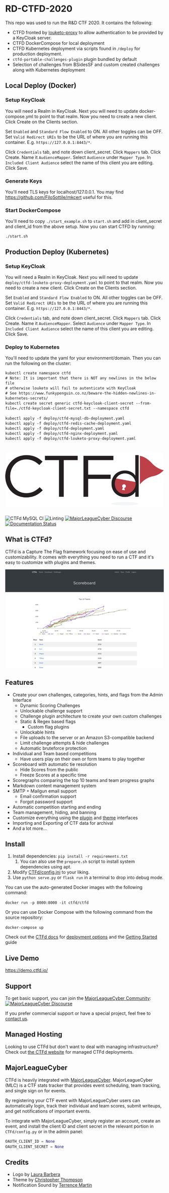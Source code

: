 # RD-CTFD-2020

This repo was used to run the R&D CTF 2020. It contains the following:
- CTFD fronted by [louketo-proxy](https://github.com/louketo/louketo-proxy) to allow authentication to be provided by a KeyCloak server.
- CTFD DockerCompose for local deployment
- CTFD Kubernetes deployment via scripts found in `/deploy` for production deployment.
- `ctfd-portable-challenges-plugin` plugin bundled by default
- Selection of challenges from BSidesSF and custom created challenges along with Kubernetes deployment

## Local Deploy (Docker)

### Setup KeyCloak
You will need a Realm in KeyCloak. Next you will need to update docker-compose.yml to point to that realm. Now you need to create a new client. Click Create on the Clients section.

Set `Enabled` and `Standard Flow Enabled` to ON. All other toggles can be OFF. Set `Valid Redirect URIs` to be the URL of where you are running this container. E.g. `https://127.0.0.1:8443/*`.

Click `Credentials` tab, and note down client_secret. Click `Mappers` tab. Click Create. Name it `AudienceMapper`. Select `Audience` under `Mapper Type`. In `Included Client Audience` select the name of this client you are editing. Click Save.

### Generate Keys
You'll need TLS keys for localhost/127.0.0.1. You may find https://github.com/FiloSottile/mkcert useful for this.

### Start DockerCompose
You'll need to copy `./start_example.sh` to `start.sh` and add in client_secret and client_id from the above setup. Now you can start CTFD by running:
```
./start.sh
```

## Production Deploy (Kubernetes)

### Setup KeyCloak
You will need a Realm in KeyCloak. Next you will need to update `deploy/ctfd-louketo-proxy-deployment.yaml` to point to that realm. Now you need to create a new client. Click Create on the Clients section.

Set `Enabled` and `Standard Flow Enabled` to ON. All other toggles can be OFF. Set `Valid Redirect URIs` to be the URL of where you are running this container. E.g. `https://127.0.0.1:8443/*`.

Click `Credentials` tab, and note down client_secret. Click `Mappers` tab. Click Create. Name it `AudienceMapper`. Select `Audience` under `Mapper Type`. In `Included Client Audience` select the name of this client you are editing. Click Save.

### Deploy to Kubernetes
You'll need to update the yaml for your environment/domain. Then you can run the following on the cluster:

```
kubectl create namespace ctfd
# Note: It is important that there is NOT any newlines in the below file
# otherwise louketo will fail to autenticate with KeyCloak
# See https://www.funkypenguin.co.nz/beware-the-hidden-newlines-in-kubernetes-secrets/
kubectl create secret generic ctfd-keycloak-client-secret --from-file=./ctfd-keycloak-client-secret.txt --namespace ctfd

kubectl apply -f deploy/ctfd-mysql-db-deployment.yaml
kubectl apply -f deploy/ctfd-redis-cache-deployment.yaml
kubectl apply -f deploy/ctfd-deployment.yaml
kubectl apply -f deploy/ctfd-nginx-deployment.yaml
kubectl apply -f deploy/ctfd-louketo-proxy-deployment.yaml
```

# ![](https://github.com/CTFd/CTFd/blob/master/CTFd/themes/core/static/img/logo.png?raw=true)

![CTFd MySQL CI](https://github.com/CTFd/CTFd/workflows/CTFd%20MySQL%20CI/badge.svg?branch=master)
![Linting](https://github.com/CTFd/CTFd/workflows/Linting/badge.svg?branch=master)
[![MajorLeagueCyber Discourse](https://img.shields.io/discourse/status?server=https%3A%2F%2Fcommunity.majorleaguecyber.org%2F)](https://community.majorleaguecyber.org/)
[![Documentation Status](https://api.netlify.com/api/v1/badges/6d10883a-77bb-45c1-a003-22ce1284190e/deploy-status)](https://docs.ctfd.io)

## What is CTFd?

CTFd is a Capture The Flag framework focusing on ease of use and customizability. It comes with everything you need to run a CTF and it's easy to customize with plugins and themes.

![CTFd is a CTF in a can.](https://github.com/CTFd/CTFd/blob/master/CTFd/themes/core/static/img/scoreboard.png?raw=true)

## Features

- Create your own challenges, categories, hints, and flags from the Admin Interface
  - Dynamic Scoring Challenges
  - Unlockable challenge support
  - Challenge plugin architecture to create your own custom challenges
  - Static & Regex based flags
    - Custom flag plugins
  - Unlockable hints
  - File uploads to the server or an Amazon S3-compatible backend
  - Limit challenge attempts & hide challenges
  - Automatic bruteforce protection
- Individual and Team based competitions
  - Have users play on their own or form teams to play together
- Scoreboard with automatic tie resolution
  - Hide Scores from the public
  - Freeze Scores at a specific time
- Scoregraphs comparing the top 10 teams and team progress graphs
- Markdown content management system
- SMTP + Mailgun email support
  - Email confirmation support
  - Forgot password support
- Automatic competition starting and ending
- Team management, hiding, and banning
- Customize everything using the [plugin](https://docs.ctfd.io/docs/plugins/) and [theme](https://docs.ctfd.io/docs/themes/) interfaces
- Importing and Exporting of CTF data for archival
- And a lot more...

## Install

1. Install dependencies: `pip install -r requirements.txt`
   1. You can also use the `prepare.sh` script to install system dependencies using apt.
2. Modify [CTFd/config.ini](https://github.com/CTFd/CTFd/blob/master/CTFd/config.ini) to your liking.
3. Use `python serve.py` or `flask run` in a terminal to drop into debug mode.

You can use the auto-generated Docker images with the following command:

`docker run -p 8000:8000 -it ctfd/ctfd`

Or you can use Docker Compose with the following command from the source repository:

`docker-compose up`

Check out the [CTFd docs](https://docs.ctfd.io/) for [deployment options](https://docs.ctfd.io/docs/deployment/) and the [Getting Started](https://docs.ctfd.io/tutorials/getting-started/) guide

## Live Demo

https://demo.ctfd.io/

## Support

To get basic support, you can join the [MajorLeagueCyber Community](https://community.majorleaguecyber.org/): [![MajorLeagueCyber Discourse](https://img.shields.io/discourse/status?server=https%3A%2F%2Fcommunity.majorleaguecyber.org%2F)](https://community.majorleaguecyber.org/)

If you prefer commercial support or have a special project, feel free to [contact us](https://ctfd.io/contact/).

## Managed Hosting

Looking to use CTFd but don't want to deal with managing infrastructure? Check out [the CTFd website](https://ctfd.io/) for managed CTFd deployments.

## MajorLeagueCyber

CTFd is heavily integrated with [MajorLeagueCyber](https://majorleaguecyber.org/). MajorLeagueCyber (MLC) is a CTF stats tracker that provides event scheduling, team tracking, and single sign on for events.

By registering your CTF event with MajorLeagueCyber users can automatically login, track their individual and team scores, submit writeups, and get notifications of important events.

To integrate with MajorLeagueCyber, simply register an account, create an event, and install the client ID and client secret in the relevant portion in `CTFd/config.py` or in the admin panel:

```python
OAUTH_CLIENT_ID = None
OAUTH_CLIENT_SECRET = None
```

## Credits

- Logo by [Laura Barbera](http://www.laurabb.com/)
- Theme by [Christopher Thompson](https://github.com/breadchris)
- Notification Sound by [Terrence Martin](https://soundcloud.com/tj-martin-composer)
